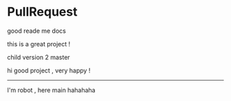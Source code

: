 # PullRequest

good reade me docs 


this is a great project !



child version 2 master 

hi good project , very happy !




---------------------
I'm robot , here  main hahahaha




